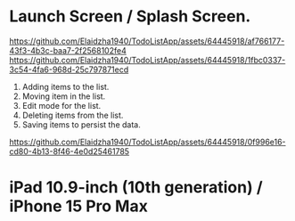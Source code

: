 Launch Screen / Splash Screen.
==============================

https://github.com/Elaidzha1940/TodoListApp/assets/64445918/af766177-43f3-4b3c-baa7-2f2568102fe4 
https://github.com/Elaidzha1940/TodoListApp/assets/64445918/1fbc0337-3c54-4fa6-968d-25c797871ecd



1. Adding items to the list.
2. Moving item in the list.
3. Edit mode for the list.
4. Deleting items from the list.
5. Saving items to persist the data.

https://github.com/Elaidzha1940/TodoListApp/assets/64445918/0f996e16-cd80-4b13-8f46-4e0d25461785

iPad 10.9-inch (10th generation) / iPhone 15 Pro Max
====================================================
